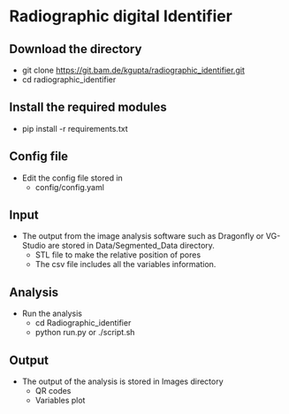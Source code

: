 # Radiographic digital Identifier

## Download the directory
* git clone https://git.bam.de/kgupta/radiographic_identifier.git
* cd radiographic_identifier

## Install the required modules
* pip install -r requirements.txt

## Config file
* Edit the config file stored in 
    * config/config.yaml

## Input 
* The output from the image analysis software such as Dragonfly or VG-Studio are stored in Data/Segmented_Data directory.
    * STL file to make the relative position of pores
    * The csv file includes all the variables information.


## Analysis
* Run the analysis
    * cd Radiographic_identifier
    * python run.py or ./script.sh

## Output
* The output of the analysis is stored in Images directory
   * QR codes
   * Variables plot